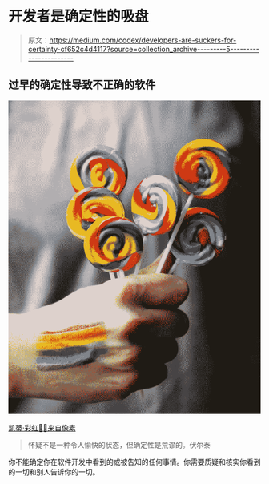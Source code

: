 # 开发者是确定性的吸盘

> 原文：<https://medium.com/codex/developers-are-suckers-for-certainty-cf652c4d4117?source=collection_archive---------5----------------------->

## 过早的确定性导致不正确的软件

![](img/f9278a67295853b4c1a56f2eba31c4a1.png)

[凯蒂·彩虹🏳️‍🌈来自像素](https://www.pexels.com/photo/a-person-holding-a-colorful-lollipops-8304567/)

> 怀疑不是一种令人愉快的状态，但确定性是荒谬的。伏尔泰

你不能确定你在软件开发中看到的或被告知的任何事情。你需要质疑和核实你看到的一切和别人告诉你的一切。